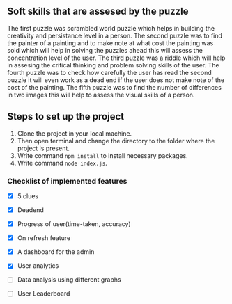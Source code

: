 ## Soft skills that are assesed by the puzzle
The first puzzle was scrambled world puzzle which helps in building the creativity and persistance level in a person. 
The second puzzle was to find the painter of a painting and to make note at what cost the painting was sold which will help in solving the puzzles ahead this will assess the concentration level of the user. 
The third puzzle was a riddle which will help in assesing the critical thinking and problem solving skills of the user.
The fourth  puzzle was to check how carefully the user has read the second puzzle it will even work as a dead end if the user does not make note of the cost of the painting.
The fifth puzzle was to find the number of differences in two images this will help to assess the visual skills of a person.

## Steps to set up the project
1. Clone the project in your local machine.
2. Then open terminal and change the directory to the folder where the project is present.
3. Write command `npm install` to install necessary packages.
5. Write command `node index.js`. 

### Checklist of implemented features

- [x] 5 clues 
- [x] Deadend
- [x] Progress of user(time-taken, accuracy)
- [x] On refresh feature
- [x] A dashboard for the admin
- [x] User analytics
- [ ] Data analysis using different graphs
- [ ] User Leaderboard



